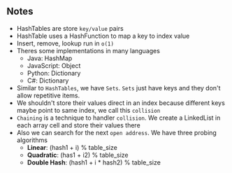 ## Notes

- HashTables are store `key/value` pairs
- HashTable uses a HashFunction to map a key to index value
- Insert, remove, lookup run in `o(1)`
- Theres some implementations in many languages
  - Java: HashMap
  - JavaScript: Object
  - Python: Dictionary
  - C#: Dictionary
- Similar to `HashTables`, we have `Sets`. `Sets` just have keys and they don't allow repetitive items. 
- We shouldn't store their values direct in an index because different keys maybe point to same index, we call this `collision`
- `Chaining` is a technique to handler `collision`. We create a LinkedList in each array cell and store their values there
- Also we can search for the next `open address`. We have three probing algorithms
  - **Linear**: (hash1 + i) % table_size
  - **Quadratic**: (has1 + i2) % table_size
  - **Double Hash**: (hash1 + i \* hash2) % table_size
